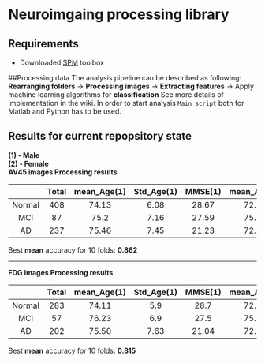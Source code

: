 # Neuroimgaing processing library
## Requirements
* Downloaded [SPM](http://www.fil.ion.ucl.ac.uk/spm/ext/) toolbox

##Processing data
The analysis pipeline can be described as following:
**Rearranging folders** -> **Processing images** -> **Extracting features** -> Apply machine learning algorithms for **classification**
See more details of implementation in the wiki.
In order to start analysis `Main_script` both for Matlab and Python has to be used.


## Results for current repopsitory state
**(1) - Male**  
**(2) - Female**  
**AV45 images Processing results**  

|         |  Total | mean_Age(1) | Std_Age(1) | MMSE(1) | mean_Age(2) |Std_Age(2) | MMSE(2)|
| :-----: | :-----:|:---: |:---:| :---:| :---:| :---:| :---:|
| Normal  | 408    | 74.13|6.08| 28.67|72.26 | 5.68 | 28.96|
| MCI      | 87    | 75.2|7.16 | 27.59 |75.32 |5.2 | 27.48|
| AD      | 237    | 75.46|7.45 | 21.23 |72.75 |7.65  | 21.09|

Best **mean** accuracy for 10 folds: **0.862**

--------

**FDG images Processing results**

|         |  Total | mean_Age(1) | Std_Age(1) | MMSE(1) | mean_Age(2) |Std_Age(2) | MMSE(2)|
| :-----: | :-----:|:---: |:---:| :---:| :---:| :---:| :---:|
| Normal  | 283    | 74.11|5.9|  28.7|72.04 | 6.05 | 29.02|
| MCI      | 57    | 76.23|6.9 | 27.5 |75.24 |5.54  | 27.46|
| AD      | 202    | 75.50|7.63| 21.04   |72.59 |7.66  |  21.06|

Best **mean** accuracy for 10 folds: **0.815**
